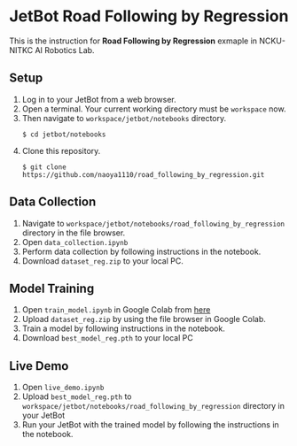 # JetBot Road Following by Regression

This is the instruction for **Road Following by Regression** exmaple in NCKU-NITKC AI Robotics Lab. 


## Setup
1. Log in to your JetBot from a web browser.
1. Open a terminal. Your current working directory must be `workspace` now. 
1. Then navigate to `workspace/jetbot/notebooks` directory.
    ```
    $ cd jetbot/notebooks
    ```
1. Clone this repository.
    ```
    $ git clone https://github.com/naoya1110/road_following_by_regression.git
    ```

## Data Collection
1. Navigate to `workspace/jetbot/notebooks/road_following_by_regression` directory in the file browser.
1. Open `data_collection.ipynb`
1. Perform data collection by following instructions in the notebook.
1. Download `dataset_reg.zip` to your local PC.

## Model Training
1. Open `train_model.ipynb` in Google Colab from [here](https://colab.research.google.com/github/naoya1110/road_following_by_regression/blob/main/train_model.ipynb)
1. Upload `dataset_reg.zip` by using the file browser in Google Colab.
1. Train a model by following instructions in the notebook.
1. Download `best_model_reg.pth` to your local PC

## Live Demo
1. Open `live_demo.ipynb`
1. Upload `best_model_reg.pth` to `workspace/jetbot/notebooks/road_following_by_regression` directory in your JetBot
1. Run your JetBot with the trained model by following the instructions in the notebook.
